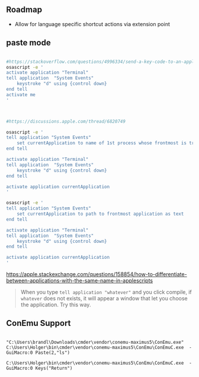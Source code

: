 ## Roadmap

* Allow for language specific shortcut actions via extension point


## paste mode

```bash

#https://stackoverflow.com/questions/4996334/send-a-key-code-to-an-application-without-activating-it-first
osascript -e '
activate application "Terminal"
tell application  "System Events"
    keystroke "d" using {control down}
end tell
activate me
'



#https://discussions.apple.com/thread/6820749

osascript -e '
tell application "System Events"
    set currentApplication to name of 1st process whose frontmost is true
end tell

activate application "Terminal"
tell application  "System Events"
    keystroke "d" using {control down}
end tell

activate application currentApplication
'

osascript -e '
tell application "System Events"
    set currentApplication to path to frontmost application as text
end tell

activate application "Terminal"
tell application  "System Events"
    keystroke "d" using {control down}
end tell

activate application currentApplication
'
```


https://apple.stackexchange.com/questions/158854/how-to-differentiate-between-applications-with-the-same-name-in-applescripts
> When you type `tell application "whatever"` and you click compile, if `whatever` does not exists, it will appear a window that let you choose the application. Try this way.


## ConEmu Support


```

"C:\Users\brandl\Downloads\cmder\vendor\conemu-maximus5\ConEmu.exe"
C:\Users\Holger\bin\cmder\vendor\conemu-maximus5\ConEmu\ConEmuC.exe  -GuiMacro:0 Paste(2,"ls")

C:\Users\Holger\bin\cmder\vendor\conemu-maximus5\ConEmu\ConEmuC.exe  -GuiMacro:0 Keys("Return")
```